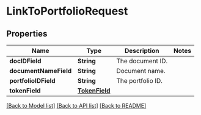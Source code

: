 # LinkToPortfolioRequest

## Properties
Name | Type | Description | Notes
------------ | ------------- | ------------- | -------------
**docIDField** | **String** | The document ID. | 
**documentNameField** | **String** | Document name. | 
**portfolioIDField** | **String** | The portfolio ID. | 
**tokenField** | [**TokenField**](TokenField.md) |  | 

[[Back to Model list]](../README.md#documentation-for-models) [[Back to API list]](../README.md#documentation-for-api-endpoints) [[Back to README]](../README.md)



